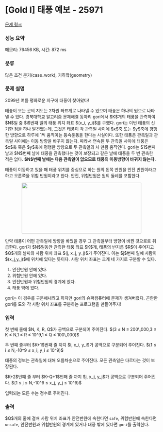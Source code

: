 # [Gold I] 태풍 예보 - 25971 

[문제 링크](https://www.acmicpc.net/problem/25971) 

### 성능 요약

메모리: 76456 KB, 시간: 872 ms

### 분류

많은 조건 분기(case_work), 기하학(geometry)

### 문제 설명

<p>2099년 여름 평화로운 지구에 태풍이 찾아왔다!</p>

<p>태풍이 오는 곳의 지도는 2차원 좌표계로 나타낼 수 있으며 태풍은 하나의 원으로 나타낼 수 있다. 경북대학교 알고리즘 문제해결 동아리 gori에서 $K$개의 태풍을 관측하여 $N$일 중 $i$번째 일의 태풍 위치 좌표 $(x_i, y_i)$를 구했다. gori는 이번 태풍의 신기한 점을 하나 발견했는데, 그것은 태풍이 각 관측일 사이에 $x$축 또는 $y$축에 평행한 방향으로 하루에 1씩 움직이는 등속운동을 한다는 사실이다. 또한 태풍은 관측일과 관측일 사이에는 이동 방향을 바꾸지 않는다. 따라서 연속된 두 관측일 사이에 태풍은 $x$축 혹은 $y$축에 평행한 방향으로 두 관측일의 차 만큼 움직인다. gori는 $1$번째 날과 $N$번째 날에 태풍을 관측했다는 것이 보장되고 같은 날에 태풍을 두 번 관측한 적은 없다. <strong>$N$번째 날에는 다음 관측일이 없으므로 태풍의 이동방향이 바뀌지 않는다.</strong></p>

<p>태풍이 이동하고 있을 때 태풍 위치를 중심으로 하는 원의 왼쪽 반원을 안전 반원이라고 하고 오른쪽을 위험 반원이라고 한다. 안전, 위험반원은 원의 둘레를 포함한다.</p>

<p style="text-align: center;"><img alt="" src="" style="width: 394px; height: 167px;"></p>

<p>만약 태풍이 어떤 관측일에 방향을 바꿨을 경우 그 관측일부터 방향이 바뀐 것으로로 취급한다. gori가 $N$일동안 관측한 태풍 좌표 $K$개, 태풍의 반지름 $R$이 주어지고 $Q$개의 날짜와 사람 위치 좌표 $(j, x_j, y_j)$가 주어진다. 이는 $j$번째 일에 사람이 $(x_j,y_j)$에 위치해 있다는 뜻이다. 사람 위치 좌표는 크게 네 가지로 구분할 수 있다.</p>

<ol>
	<li>안전반원 안에 있다.</li>
	<li>위험반원 안에 있다.</li>
	<li>안전반원과 위험반원의 경계에 있다.</li>
	<li>태풍 밖에 있다.</li>
</ol>

<p>gori는 이 경우를 구분해내려고 하지만 gori의 슈퍼컴퓨터에 문제가 생겨버렸다. 곤란한 gori를 도와 각 사람 위치 좌표를 구분하는 프로그램을 만들어주자!</p>

### 입력 

 <p>첫 번째 줄에 $N, K, R, Q$가 공백으로 구분되어 주어진다. $(3 ≤ N ≤ 200\,000,3 ≤ K ≤ N,1 ≤ R ≤ 10^9,1 ≤ Q ≤ 100\,000)$</p>

<p>두 번째 줄부터 $K+1$번째 줄 까지 $i, x_i, y_i$가 공백으로 구분되어 주어진다. $(1 ≤ i ≤ N,-10^9 ≤ x_i, y_i ≤ 10^9)$</p>

<p>태풍의 정보는 관측일에 대해 오름차순으로 주어진다. 모든 관측일은 다르다는 것이 보장된다.</p>

<p>$K+2$번째 줄 부터 $K+Q+1$번째 줄 까지 $j, x_j, y_j$가 공백으로 구분되어 주어진다. $(1 ≤ j ≤ N,-10^9 ≤ x_j, y_j ≤ 10^9)$</p>

<p>입력되는 모든 수는 정수로 주어진다.</p>

### 출력 

 <p>$Q$개의 줄에 걸쳐 사람 위치 좌표가 안전반원에 속한다면 <code>safe</code>, 위험반원에 속한다면 <code>unsafe</code>, 안전반원과 위험반원의 경계에 있거나 태풍 밖에 있다면 <code>gori</code>를 출력한다.</p>

